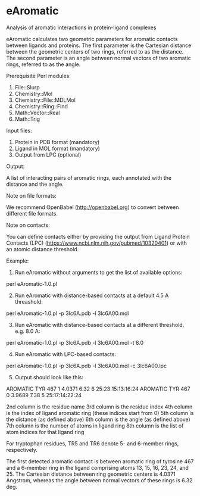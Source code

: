 # eAromatic

Analysis of aromatic interactions in protein-ligand complexes

eAromatic calculates two geometric parameters for aromatic contacts 
between ligands and proteins. The first parameter is the Cartesian 
distance between the geometric centers of two rings, referred to as 
the distance. The second parameter is an angle between normal vectors 
of two aromatic rings, referred to as the angle.

Prerequisite Perl modules:

1. File::Slurp
2. Chemistry::Mol
3. Chemistry::File::MDLMol
4. Chemistry::Ring::Find
5. Math::Vector::Real
6. Math::Trig

Input files:

1. Protein in PDB format (mandatory)
2. Ligand in MOL format (mandatory)
3. Output from LPC (optional)

Output:

A list of interacting pairs of aromatic rings, each annotated with 
the distance and the angle.

Note on file formats:

We recommend OpenBabel (http://openbabel.org) to convert between 
different file formats.

Note on contacts:

You can define contacts either by providing the output from Ligand 
Protein Contacts (LPC) (https://www.ncbi.nlm.nih.gov/pubmed/10320401) 
or with an atomic distance threshold.

Example:

1. Run eAromatic without arguments to get the list of available options:

perl eAromatic-1.0.pl 

2. Run eAromatic with distance-based contacts at a default 4.5 A 
threashold:

perl eAromatic-1.0.pl -p 3lc6A.pdb -l 3lc6A00.mol

3. Run eAromatic with distance-based contacts at a different 
threshold, e.g. 8.0 A:

perl eAromatic-1.0.pl -p 3lc6A.pdb -l 3lc6A00.mol -t 8.0

4. Run eAromatic with LPC-based contacts:

perl eAromatic-1.0.pl -p 3lc6A.pdb -l 3lc6A00.mol -c 3lc6A00.lpc

5. Output should look like this:

AROMATIC TYR  467  1  4.0371    6.32  6 25:23:15:13:16:24
AROMATIC TYR  467  0  3.9689    7.38  5 25:17:14:22:24

2nd column is the residue name
3rd column is the residue index
4th column is the index of ligand aromatic ring (these indices start 
from 0)
5th column is the distance (as defined above)
6th column is the angle (as defined above)
7th column is the number of atoms in ligand ring
8th column is the list of atom indices for that ligand ring

For tryptophan residues, TR5 and TR6 denote 5- and 6-member rings, 
respectively.

The first detected aromatic contact is between aromatic ring of 
tyrosine 467 and a 6-member ring in the ligand comprising atoms 13, 
15, 16, 23, 24, and 25. The Cartesian distance between ring geometric 
centers is 4.0371 Angstrom, whereas the angle between normal vectors 
of these rings is 6.32 deg.
